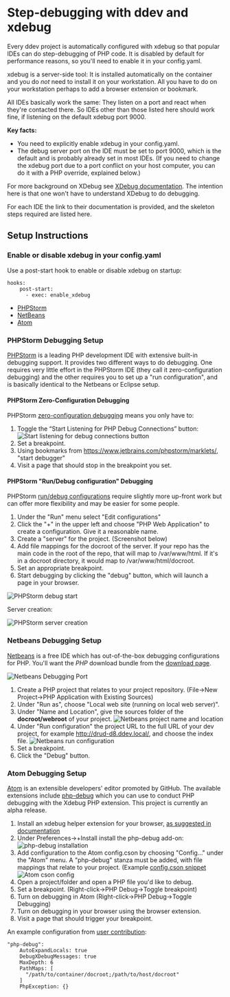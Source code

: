 <h1>Step-debugging with ddev and xdebug</h1>

Every ddev project is automatically configured with xdebug so that popular IDEs can do step-debugging of PHP code. It is disabled by default for performance reasons, so you'll need to enable it in your config.yaml.

xdebug is a server-side tool: It is installed automatically on the container and you do *not* need to install it on your workstation. All you have to do on your workstation perhaps to add a browser extension or bookmark.

All IDEs basically work the same: They listen on a port and react when they're contacted there. So IDEs other than those listed here should work fine, if listening on the default xdebug port 9000.

**Key facts:**
* You need to explicitly enable xdebug in your config.yaml.
* The debug server port on the IDE must be set to port 9000, which is the default and is probably already set in most IDEs. (If you need to change the xdebug port due to a port conflict on your host computer, you can do it with a PHP override, explained below.)

For more background on XDebug see [XDebug documentation](https://xdebug.org/docs/remote). The intention here is that one won't have to understand XDebug to do debugging.

For each IDE the link to their documentation is provided, and the skeleton steps required are listed here.

## Setup Instructions

### Enable or disable xdebug in your config.yaml

Use a post-start hook to enable or disable xdebug on startup:

```
hooks:
    post-start:
      - exec: enable_xdebug
```


* [PHPStorm](#phpstorm)
* [NetBeans](#netbeans)
* [Atom](#atom)


<a name="phpstorm"></a>
### PHPStorm Debugging Setup

[PHPStorm](https://www.jetbrains.com/phpstorm/download) is a leading PHP development IDE with extensive built-in debugging support. It provides two different ways to do debugging. One requires very little effort in the PHPStorm IDE (they call it zero-configuration debugging) and the other requires you to set up a "run configuration", and is basically identical to the Netbeans or Eclipse setup.

#### PHPStorm Zero-Configuration Debugging

PHPStorm [zero-configuration debugging](https://confluence.jetbrains.com/display/PhpStorm/Zero-configuration+Web+Application+Debugging+with+Xdebug+and+PhpStorm) means you only have to:

1. Toggle the “Start Listening for PHP Debug Connections” button:
  ![Start listening for debug connections button](images/phpstorm_listen_for_debug_connections.png)
2. Set a breakpoint.
3. Using bookmarks from https://www.jetbrains.com/phpstorm/marklets/, "start debugger"
4. Visit a page that should stop in the breakpoint you set.

#### PHPStorm "Run/Debug configuration" Debugging

PHPStorm [run/debug configurations](https://www.jetbrains.com/help/phpstorm/2017.1/run-debug-configurations.html) require slightly more up-front work but can offer more flexibility and may be easier for some people.

1. Under the "Run" menu select "Edit configurations"
2. Click the "+" in the upper left and choose "PHP Web Application" to create a configuration. Give it a reasonable name.
3. Create a "server" for the project. (Screenshot below)
4. Add file mappings for the docroot of the server. If your repo has the main code in the root of the repo, that will map to /var/www/html. If it's in a docroot directory, it would map to /var/www/html/docroot.
5. Set an appropriate breakpoint.
6. Start debugging by clicking the "debug" button, which will launch a page in your browser.

![PHPStorm debug start](images/phpstorm_config_debug_button.png)


Server creation:

![PHPStorm server creation](images/phpstorm_config_server_config.png)

<a name="netbeans"></a>
### Netbeans Debugging Setup

[Netbeans](https://netbeans.org/) is a free IDE which has out-of-the-box debugging configurations for PHP. You'll want the *PHP* download bundle from the [download page](https://netbeans.org/downloads/).

![Netbeans Debugging Port](images/netbeans_debugger_port.png)

1. Create a PHP project that relates to your project repository. (File->New Project->PHP Application with Existing Sources)
2. Under "Run as", choose "Local web site (running on local web server)".
3. Under "Name and Location", give the sources folder of the **docroot/webroot** of your project.
![Netbeans project name and location](images/netbeans_project_name_location.png)
4. Under "Run configuration" the project URL to the full URL of your dev project, for example http://drud-d8.ddev.local/, and choose the index file.
![Netbeans run configuration](images/netbeans_project_run_configuration.png)
5. Set a breakpoint.
6. Click the "Debug" button.

<a name="atom"></a>
### Atom Debugging Setup

[Atom](https://atom.io/) is an extensible developers' editor promoted by GitHub. The available extensions include [php-debug](https://atom.io/packages/php-debug) which you can use to conduct PHP debugging with the Xdebug PHP extension. This project is currently an alpha release. 

1. Install an xdebug helper extension for your browser, [as suggested in documentation](https://atom.io/packages/php-debug#setting-up-xdebug)
2. Under Preferences->+Install install the php-debug add-on:
![php-debug installation](images/atom_php_debug_install.png)
3. Add configuration to the Atom config.cson by choosing "Config..." under the "Atom" menu. A "php-debug" stanza must be added, with file mappings that relate to your project. (Example [config.cson snippet](snippets/atom_config_cson_snippet.txt)
![Atom cson config](images/atom_cson_config.png)
4. Open a project/folder and open a PHP file you'd like to debug.
5. Set a breakpoint. (Right-click->PHP Debug->Toggle breakpoint)
6. Turn on debugging in Atom (Right-click->PHP Debug->Toggle Debugging)
7. Turn on debugging in your browser using the browser extension.
8. Visit a page that should trigger your breakpoint.

An example configuration from [user contribution](https://github.com/drud/ddev/issues/610#issuecomment-359244922):
```
"php-debug":
    AutoExpandLocals: true
    DebugXDebugMessages: true
    MaxDepth: 6
    PathMaps: [
      "/path/to/container/docroot;/path/to/host/docroot"
    ]
    PhpException: {}
```
